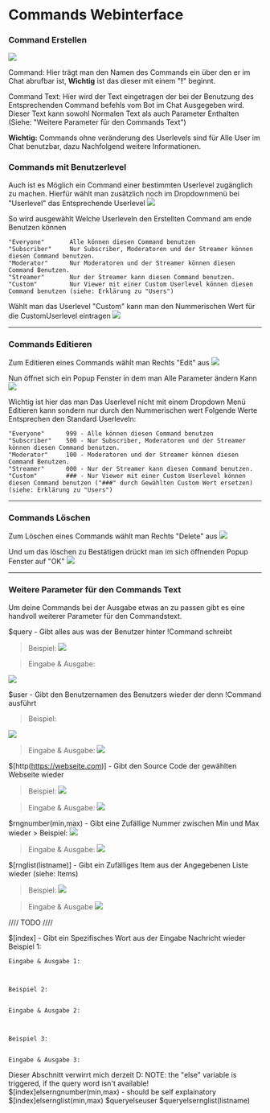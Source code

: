 # Commands Webinterface

### Command Erstellen

<img src="http://i.imgur.com/QTgdhF1.png"/>

Command: Hier trägt man den Namen des Commands ein über den er im Chat abrufbar ist, **Wichtig** ist das dieser mit einem "**!**" beginnt.

Command Text: Hier wird der Text eingetragen der bei der Benutzung des Entsprechenden Command befehls vom Bot im Chat Ausgegeben wird.
Dieser Text kann sowohl Normalen Text als auch Parameter Enthalten (Siehe: "Weitere Parameter für den Commands Text")

**Wichtig:** Commands ohne veränderung des Userlevels sind für Alle User im Chat benutzbar, dazu Nachfolgend weitere Informationen.

### Commands mit Benutzerlevel
Auch ist es Möglich ein Command einer bestimmten Userlevel zugänglich zu machen.
Hierfür wählt man zusätzlich noch im Dropdownmenü bei "Userlevel" das Entsprechende Userlevel
<img src="http://i.imgur.com/gc8NMRb.png"/>

So wird ausgewählt Welche Userleveln den Erstellten Command am ende Benutzen können

	"Everyone"		 Alle können diesen Command benutzen
	"Subscriber"	 Nur Subscriber, Moderatoren und der Streamer können diesen Command benutzen.
	"Moderator"		 Nur Moderatoren und der Streamer können diesen Command Benutzen.
	"Streamer"		 Nur der Streamer kann diesen Command benutzen.
	"Custom"		 Nur Viewer mit einer Custom Userlevel können diesen Command benutzen (siehe: Erklärung zu "Users")

Wählt man das Userlevel "Custom" kann man den Nummerischen Wert für die CustomUserlevel eintragen
<img src="http://i.imgur.com/0v7wq8G.png"/>

<hr>

### Commands Editieren

Zum Editieren eines Commands wählt man Rechts "Edit" aus
<img src="http://i.imgur.com/HybHyae.png"/>

Nun öffnet sich ein Popup Fenster in dem man Alle Parameter ändern Kann
<img src="http://i.imgur.com/9GukCxQ.png"/>

Wichtig ist hier das man Das Userlevel nicht mit einem Dropdown Menü Editieren kann sondern nur durch den Nummerischen wert
Folgende Werte Entsprechen den Standard Userleveln:

	"Everyone"		999 - Alle können diesen Command benutzen
	"Subscriber"	500 - Nur Subscriber, Moderatoren und der Streamer können diesen Command benutzen.
	"Moderator"		100 - Moderatoren und der Streamer können diesen Command Benutzen.
	"Streamer"		000 - Nur der Streamer kann diesen Command benutzen.
	"Custom"		### - Nur Viewer mit einer Custom Userlevel können diesen Command benutzen ("###" durch Gewählten Custom Wert ersetzen) (siehe: Erklärung zu "Users")


<hr>

### Commands Löschen

Zum Löschen eines Commands wählt man Rechts "Delete" aus
<img src="http://i.imgur.com/HybHyae.png"/>

Und um das löschen zu Bestätigen drückt man im sich öffnenden Popup Fenster auf "OK"
<img src="http://i.imgur.com/o6pXXGL.png"/>

<hr>

### Weitere Parameter für den Commands Text

Um deine Commands bei der Ausgabe etwas an zu passen gibt es eine handvoll weiterer Parameter für den Commandstext.

$query - Gibt alles aus was der Benutzer hinter !Command schreibt
>Beispiel:
	<img src="http://i.imgur.com/Dot5DK0.png"/>

> Eingabe & Ausgabe:
<img src="http://i.imgur.com/6R3rord.png"/>

$user - Gibt den Benutzernamen des Benutzers wieder der denn !Command ausführt
>Beispiel:
<img src="http://i.imgur.com/rRJR94z.png"/>
	
> Eingabe & Ausgabe:
	<img src="http://i.imgur.com/4YenSWg.png"/>
	
	
$[http(https://webseite.com)] - Gibt den Source Code der gewählten Webseite wieder
>Beispiel:
	<img src="http://i.imgur.com/q7ycYQo.png"/>
	
> Eingabe & Ausgabe:
	<img src="http://i.imgur.com/YNWCPlC.png"/>
	
	
$rngnumber(min,max) - Gibt eine Zufällige Nummer zwischen Min und Max wieder
	> Beispiel:
	<img src="http://i.imgur.com/jkgEeox.png"/>
	
>Eingabe & Ausgabe:
	<img src="http://i.imgur.com/zH6ES9J.png"/>


$[rnglist(listname)] - Gibt ein Zufälliges Item aus der Angegebenen Liste wieder (siehe: Items)
>Beispiel:
	<img src="http://i.imgur.com/EqQxkGt.png"/>
	
>Eingabe & Ausgabe
	<img src="http://i.imgur.com/OMtjaZf.png"/>
	
//// TODO ////


$[index] - Gibt ein Spezifisches Wort aus der Eingabe Nachricht wieder
	Beispiel 1:
	
	
	Eingabe & Ausgabe 1:
	
	
	
	Beispiel 2:
	
	
	Eingabe & Ausgabe 2:
	
	

	Beispiel 3:
	
	
	Eingabe & Ausgabe 3:
	
	

Dieser Abschnitt verwirrt mich derzeit D:
NOTE: the "else" variable is triggered, if the query word isn't available!
\$[index]elserngnumber(min,max) - should be self explainatory
\$[index]elsernglist(min,max)
\$queryelseuser
\$queryelsernglist(listname)
